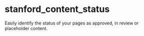 stanford_content_status
=======================

Easily identify the status of your pages as approved, in review or placeholder content.